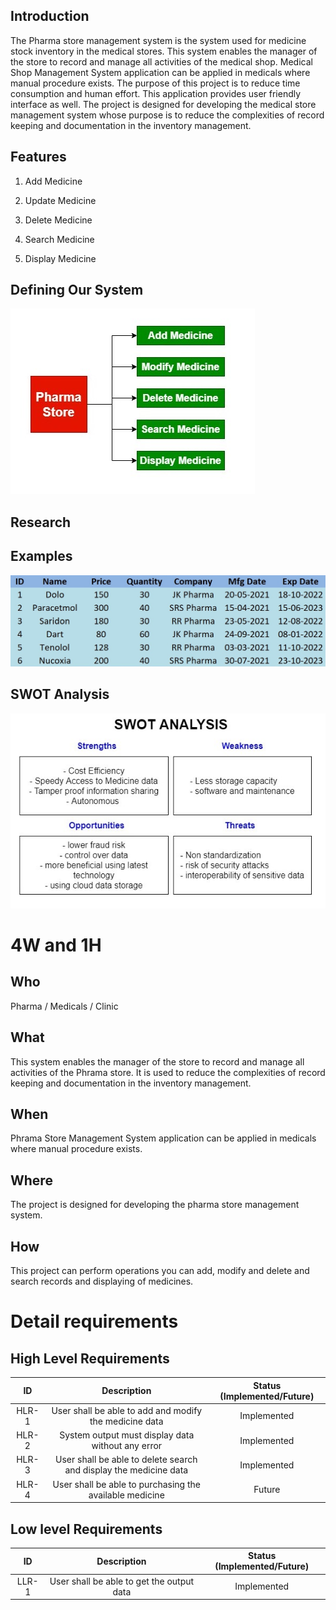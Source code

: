 ## Introduction 

  The Pharma store management system is the system used for medicine stock inventory in the medical stores. This system enables the manager of the store to record and manage all activities of the medical shop. Medical Shop Management System application can be applied in medicals where manual procedure exists. The purpose of this project is to reduce time consumption and human effort. This application provides user friendly interface as well. The project is designed for developing the medical store management system whose purpose is to reduce the complexities of record keeping and documentation in the inventory management.

## Features

1. Add Medicine

2. Update Medicine

3. Delete Medicine

4. Search Medicine

5. Display Medicine

## Defining Our System

![image](https://github.com/karthi-koundinya/Stepin-Pharma-Store/blob/main/1_Requirements/design.jpg)

## Research

## Examples

![image](https://github.com/karthi-koundinya/Stepin-Pharma-Store/blob/main/1_Requirements/example.jpg)
## SWOT Analysis 

![image](https://github.com/karthi-koundinya/Stepin-Pharma-Store/blob/main/1_Requirements/swot.jpg)

# 4W and 1H

## Who

Pharma / Medicals / Clinic

## What
This system enables the manager of the store to record and manage all activities of the Phrama store. It is used to reduce the complexities of record keeping and documentation in the inventory management.

## When

Phrama Store Management System application can be applied in medicals where manual procedure exists.

## Where

The project is designed for developing the pharma store management system.

## How

This project can perform operations you can add, modify and delete and search records and displaying of medicines.

# Detail requirements

## High Level Requirements

| ID | Description | Status (Implemented/Future)|
|:---:|:---:|:---:|
|HLR-1| User shall be able to add and modify the medicine data |Implemented|
|HLR-2| System output must display data without any error |Implemented|
|HLR-3| User shall be able to delete search and display the medicine data |Implemented|
|HLR-4| User shall be able to purchasing the available medicine |Future|

##  Low level Requirements
| ID | Description | Status (Implemented/Future)|
|:---:|:---:|:---:|
|LLR-1|User shall be able to get the output data|Implemented| 
